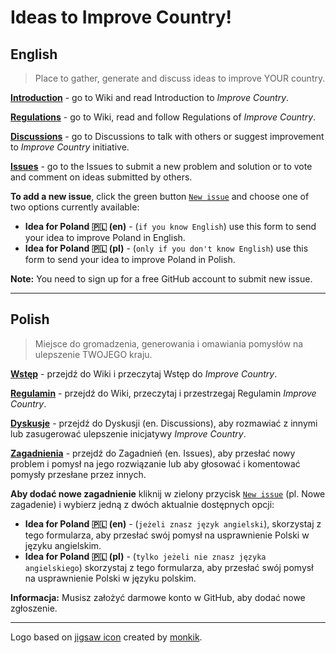 # Ideas to Improve Country!

## English

> Place to gather, generate and discuss ideas to improve YOUR country.

[**Introduction**](https://github.com/improvecountry/ideas/wiki/Introduction#introduction) - go to Wiki and read Introduction to *Improve Country*.

[**Regulations**](https://github.com/improvecountry/ideas/wiki/regulations) - go to Wiki, read and follow Regulations of *Improve Country*. 

[**Discussions**](https://github.com/improvecountry/ideas/discussions) - go to Discussions to talk with others or suggest improvement to *Improve Country* initiative.

[**Issues**](https://github.com/improvecountry/ideas/issues) - go to the Issues to submit a new problem and solution or to vote and comment on ideas submitted by others.

**To add a new issue**, click the green button [`New issue`](https://github.com/improvecountry/ideas/issues/new/choose) and choose one of two options currently available:
  - **Idea for Poland 🇵🇱 (en)** - (`if you know English`) use this form to send your idea to improve Poland in English.
  - **Idea for Poland 🇵🇱 (pl)** - (`only if you don't know English`) use this form to send your idea to improve Poland in Polish.

**Note:** You need to sign up for a free GitHub account to submit new issue.

---
## Polish

> Miejsce do gromadzenia, generowania i omawiania pomysłów na ulepszenie TWOJEGO kraju.

[**Wstęp**](https://github.com/improvecountry/ideas/wiki/introduction#wstęp) - przejdź do Wiki i przeczytaj Wstęp do *Improve Country*.

[**Regulamin**](https://github.com/improvecountry/ideas/wiki/regulamin) - przejdź do Wiki, przeczytaj i przestrzegaj Regulamin *Improve Country*. 

[**Dyskusje**](https://github.com/improvecountry/ideas/discussions) - przejdź do Dyskusji (en. Discussions), aby rozmawiać z innymi lub zasugerować ulepszenie inicjatywy *Improve Country*.

[**Zagadnienia**](https://github.com/improvecountry/ideas/issues) - przejdź do Zagadnień (en. Issues), aby przesłać nowy problem i pomysł na jego rozwiązanie lub aby głosować i komentować pomysły przesłane przez innych. 

**Aby dodać nowe zagadnienie** kliknij w zielony przycisk [`New issue`](https://github.com/improvecountry/ideas/issues/new/choose) (pl. Nowe zagadenie) i wybierz jedną z dwóch aktualnie dostępnych opcji:
  - **Idea for Poland 🇵🇱 (en)** - (`jeżeli znasz język angielski`), skorzystaj z tego formularza, aby przesłać swój pomysł na usprawnienie Polski w języku angielskim.
  - **Idea for Poland 🇵🇱 (pl)** - (`tylko jeżeli nie znasz języka angielskiego`) skorzystaj z tego formularza, aby przesłać swój pomysł na usprawnienie Polski w języku polskim.

**Informacja:** Musisz założyć darmowe konto w GitHub, aby dodać nowe zgłoszenie.

---
Logo based on [jigsaw icon](https://www.flaticon.com/free-icon/jigsaw_993686) created by [monkik](https://www.flaticon.com/authors/monkik).
